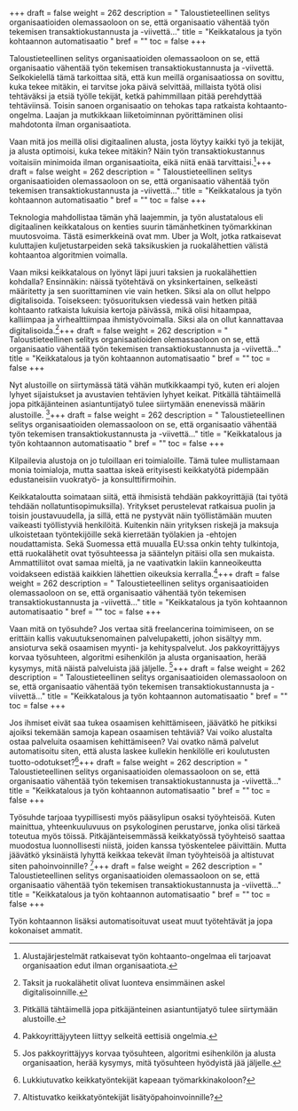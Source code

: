 +++
draft = false
weight = 262
description = " Taloustieteellinen selitys organisaatioiden olemassaoloon on se, että organisaatio vähentää työn tekemisen transaktiokustannusta ja -viivettä..."
title = "Keikkatalous ja työn kohtaannon automatisaatio "
bref = ""
toc = false
+++



Taloustieteellinen selitys organisaatioiden olemassaoloon on se, että
organisaatio vähentää työn tekemisen transaktiokustannusta ja -viivettä.
Selkokielellä tämä tarkoittaa sitä, että kun meillä organisaatiossa on
sovittu, kuka tekee mitäkin, ei tarvitse joka päivä selvittää, millaista
työtä olisi tehtäväksi ja etsiä työlle tekijät, ketkä pahimmillaan pitää
perehdyttää tehtäviinsä. Toisin sanoen organisaatio on tehokas tapa
ratkaista kohtaanto-ongelma. Laajan ja mutkikkaan liiketoiminnan pyörittäminen olisi
mahdotonta ilman organisaatiota.

Vaan mitä jos meillä olisi digitaalinen alusta, josta löytyy kaikki työ
ja tekijät, ja alusta optimoisi, kuka tekee mitäkin? Näin työn
transaktiokustannus voitaisiin minimoida ilman organisaatioita, eikä
niitä enää tarvittaisi.[^1]+++
draft = false
weight = 262
description = " Taloustieteellinen selitys organisaatioiden olemassaoloon on se, että organisaatio vähentää työn tekemisen transaktiokustannusta ja -viivettä..."
title = "Keikkatalous ja työn kohtaannon automatisaatio "
bref = ""
toc = false
+++


 Teknologia mahdollistaa tämän yhä laajemmin, ja
työn alustatalous eli digitaalinen keikkatalous on kenties suurin
tämänhetkinen työmarkkinan muutosvoima. Tästä esimerkkeinä ovat mm. Uber
ja Wolt, jotka ratkaisevat kuluttajien kuljetustarpeiden sekä
taksikuskien ja ruokalähettien välistä kohtaantoa algoritmien voimalla.

Vaan miksi keikkatalous on lyönyt läpi juuri taksien ja ruokalähettien
kohdalla? Ensinnäkin: näissä työtehtävä on yksinkertainen, selkeästi
määritetty ja sen suorittaminen vie vain hetken. Siksi ala on ollut
helppo digitalisoida. Toisekseen: työsuorituksen viedessä vain hetken
pitää kohtaanto ratkaista lukuisia kertoja päivässä, mikä olisi
hitaampaa, kalliimpaa ja virhealttiimpaa ihmistyövoimalla. Siksi ala on
ollut kannattavaa digitalisoida.[^2]+++
draft = false
weight = 262
description = " Taloustieteellinen selitys organisaatioiden olemassaoloon on se, että organisaatio vähentää työn tekemisen transaktiokustannusta ja -viivettä..."
title = "Keikkatalous ja työn kohtaannon automatisaatio "
bref = ""
toc = false
+++



Nyt alustoille on siirtymässä tätä vähän mutkikkaampi työ, kuten eri
alojen lyhyet sijaistukset ja avustavien tehtävien lyhyet keikat.
Pitkällä tähtäimellä jopa pitkäjänteinen asiantuntijatyö tulee
siirtymään enenevissä määrin alustoille. [^3]+++
draft = false
weight = 262
description = " Taloustieteellinen selitys organisaatioiden olemassaoloon on se, että organisaatio vähentää työn tekemisen transaktiokustannusta ja -viivettä..."
title = "Keikkatalous ja työn kohtaannon automatisaatio "
bref = ""
toc = false
+++


 Kilpailevia alustoja on jo
tuloillaan eri toimialoille. Tämä tulee mullistamaan monia toimialoja,
mutta saattaa iskeä erityisesti keikkatyötä pidempään edustaneisiin
vuokratyö- ja konsulttifirmoihin.

Keikkataloutta soimataan siitä, että ihmisistä tehdään pakkoyrittäjiä
(tai työtä tehdään nollatuntisopimuksilla). Yritykset perustelevat
ratkaisua puolin ja toisin joustavuudella, ja sillä, että ne pystyvät
näin työllistämään muuten vaikeasti työllistyviä henkilöitä. Kuitenkin
näin yrityksen riskejä ja maksuja ulkoistetaan työntekijöille sekä
kierretään työlakien ja -ehtojen noudattamista. Sekä Suomessa että
muualla EU:ssa onkin tehty tulkintoja, että ruokalähetit ovat
työsuhteessa ja sääntelyn pitäisi olla sen mukaista. Ammattiliitot ovat
samaa mieltä, ja ne vaativatkin lakiin kanneoikeutta voidakseen edistää
kaikkien lähettien oikeuksia kerralla.[^4]+++
draft = false
weight = 262
description = " Taloustieteellinen selitys organisaatioiden olemassaoloon on se, että organisaatio vähentää työn tekemisen transaktiokustannusta ja -viivettä..."
title = "Keikkatalous ja työn kohtaannon automatisaatio "
bref = ""
toc = false
+++



Vaan mitä on työsuhde? Jos vertaa sitä freelancerina toimimiseen, on se
erittäin kallis vakuutuksenomainen palvelupaketti, johon sisältyy mm.
ansioturva sekä osaamisen myynti- ja kehityspalvelut. Jos
pakkoyrittäjyys korvaa työsuhteen, algoritmi esihenkilön ja alusta
organisaation, herää kysymys, mitä näistä palveluista jää jäljelle.
[^5]+++
draft = false
weight = 262
description = " Taloustieteellinen selitys organisaatioiden olemassaoloon on se, että organisaatio vähentää työn tekemisen transaktiokustannusta ja -viivettä..."
title = "Keikkatalous ja työn kohtaannon automatisaatio "
bref = ""
toc = false
+++



Jos ihmiset eivät saa tukea osaamisen kehittämiseen, jäävätkö he
pitkiksi ajoiksi tekemään samoja kapean osaamisen tehtäviä? Vai voiko
alustalta ostaa palveluita osaamisen kehittämiseen? Vai ovatko nämä
palvelut automatisoitu siten, että alusta laskee kullekin henkilölle eri
koulutusten tuotto-odotukset?[^6]+++
draft = false
weight = 262
description = " Taloustieteellinen selitys organisaatioiden olemassaoloon on se, että organisaatio vähentää työn tekemisen transaktiokustannusta ja -viivettä..."
title = "Keikkatalous ja työn kohtaannon automatisaatio "
bref = ""
toc = false
+++



Työsuhde tarjoaa tyypillisesti myös pääsylipun osaksi työyhteisöä. Kuten
mainittua, yhteenkuuluvuus on psykologinen perustarve, jonka olisi tärkeä
toteutua myös töissä. Pitkäjänteisemmässä keikkatyössä työyhteisö
saattaa muodostua luonnollisesti niistä, joiden kanssa työskentelee
päivittäin. Mutta jäävätkö yksinäistä lyhyttä keikkaa tekevät ilman
työyhteisöä ja altistuvat siten pahoinvoinnille? [^7]+++
draft = false
weight = 262
description = " Taloustieteellinen selitys organisaatioiden olemassaoloon on se, että organisaatio vähentää työn tekemisen transaktiokustannusta ja -viivettä..."
title = "Keikkatalous ja työn kohtaannon automatisaatio "
bref = ""
toc = false
+++



Työn kohtaannon lisäksi automatisoituvat useat muut työtehtävät ja jopa
kokonaiset ammatit.

[^1]: Alustajärjestelmät ratkaisevat työn kohtaanto-ongelmaa eli tarjoavat organisaation edut ilman organisaatiota.
[^2]: Taksit ja ruokalähetit olivat luonteva ensimmäinen askel digitalisoinnille.
[^3]: Pitkällä tähtäimellä jopa pitkäjänteinen asiantuntijatyö tulee siirtymään alustoille.
[^4]: Pakkoyrittäjyyteen liittyy selkeitä eettisiä ongelmia.
[^5]: Jos pakkoyrittäjyys korvaa työsuhteen, algoritmi esihenkilön ja alusta organisaation, herää kysymys, mitä työsuhteen hyödyistä jää jäljelle.
[^6]: Lukkiutuvatko keikkatyöntekijät kapeaan työmarkkinakoloon?
[^7]: Altistuvatko keikkatyöntekijät lisätyöpahoinvoinnille?
